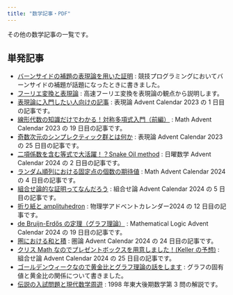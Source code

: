 ```yaml
---
title: "数学記事・PDF"
---
```


その他の数学記事の一覧です。

## 単発記事

- [バーンサイドの補題の表現論を用いた証明](./burnside/) : 競技プログラミングにおいてバーンサイドの補題が話題になったときに書きました。
- [フーリエ変換と表現論](./fourier/) : 高速フーリエ変換を表現論の観点から説明します。
- [表現論に入門したい人向けの記事](./introduction-to-representation/) : 表現論 Advent Calendar 2023 の 1 日目の記事です。
- [線形代数の知識だけでわかる！対称多項式入門（前編）](./symmetric-polynomial-1/) : Math Advent Calendar 2023 の 19 日目の記事です。
- [奇数次元のシンプレクティック群とは何か](./odd-symplectic/) : 表現論 Advent Calendar 2023 の 25 日目の記事です。
- [二項係数を含む等式で大活躍！？Snake Oil method](./snake-oil/) : 日曜数学 Advent Calendar 2024 の 2 日目の記事です。
- [ランダム順列における固定点の個数の期待値](./random-permutation-fixed-point/) : Math Advent Calendar 2024 の 4 日目の記事です。
- [組合せ論的な証明ってなんだろう](./what-is-combinatorics/) : 組合せ論 Advent Calendar 2024 の 5 日目の記事です。
- [折り紙と amplituhedron](./origami-and-amplituhedra/) : 物理学アドベントカレンダー2024 の 12 日目の記事です。
- [de Bruijn-Erdős の定理（グラフ理論）](./dbe/) : Mathematical Logic Advent Calendar 2024 の 19 日目の記事です。
- [圏における和と積](./category/) : 圏論 Advent Calendar 2024 の 24 日目の記事です。
- [クリス Math なのでプレゼントボックスを用意しました！(Keller の予想)](./keller/) : 組合せ論 Advent Calendar 2024 の 25 日目の記事です。
- [ゴールデンウィークなので黄金比とグラフ理論の話をします](./golden-graph/) : グラフの固有値と黄金比の関係について書きました。
- [伝説の入試問題と現代数学周遊](./1998/) : 1998 年東大後期数学第 3 問の解説です。
